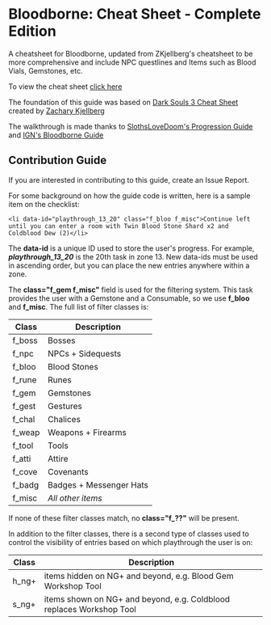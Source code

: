 # Bloodborne: Cheat Sheet - Complete Edition

A cheatsheet for Bloodborne, updated from ZKjellberg's cheatsheet to be more comprehensive and include NPC questlines and Items such as Blood Vials, Gemstones, etc.

To view the cheat sheet [click here](http://iforgottosave.github.io/bloodborne-cheat-sheet-complete-edition/)

The foundation of this guide was based on [Dark Souls 3 Cheat Sheet](https://github.com/ZKjellberg/dark-souls-3-cheat-sheet) created by [Zachary Kjellberg](https://github.com/ZKjellberg/)

The walkthrough is made thanks to [SlothsLoveDoom's Progression Guide](https://www.bloodborne-wiki.com/2015/08/progression-guide.html) and [IGN's Bloodborne Guide](https://www.ign.com/wikis/bloodborne/Walkthrough)

## Contribution Guide

If you are interested in contributing to this guide, create an Issue Report.

For some background on how the guide code is written, here is a sample item on the checklist:

```
<li data-id="playthrough_13_20" class="f_bloo f_misc">Continue left until you can enter a room with Twin Blood Stone Shard x2 and Coldblood Dew (2)</li>
```

The **data-id** is a unique ID used to store the user's progress. For example, ***playthrough_13_20*** is the 20th task in zone 13. New data-ids must be used in ascending order, but you can place the new entries anywhere within a zone.

The **class="f_gem f_misc"** field is used for the filtering system. This task provides the user with a Gemstone and a Consumable, so we use **f_bloo** and **f_misc**. The full list of filter classes is:

| Class   | Description |
| ---     | --- |
| f_boss  | Bosses |
| f_npc   | NPCs + Sidequests |
| f_bloo  | Blood Stones |
| f_rune  | Runes |
| f_gem   | Gemstones |
| f_gest  | Gestures |
| f_chal  | Chalices |
| f_weap  | Weapons + Firearms |
| f_tool  | Tools |
| f_atti  | Attire |
| f_cove  | Covenants |
| f_badg  | Badges + Messenger Hats |
| f_misc  | *All other items* |

If none of these filter classes match, no **class="f_??"** will be present.

In addition to the filter classes, there is a second type of classes used to control the visibility of entries based on which playthrough the user is on:

| Class  | Description |
|---     |--- |
| h_ng+  | items hidden on NG+ and beyond, e.g. Blood Gem Workshop Tool |
| s_ng+  | items shown on NG+ and beyond, e.g. Coldblood replaces Workshop Tool |
